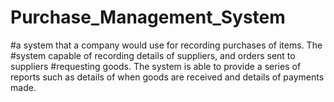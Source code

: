 # Purchase_Management_System
#a system that a company would use for recording purchases of items. The
#system capable of recording details of suppliers, and orders sent to suppliers
#requesting goods. The system is able to provide a series of reports such as details of when goods are received and details of payments made.
